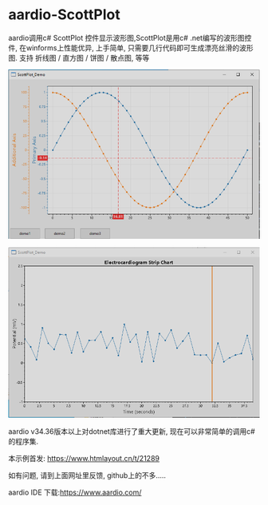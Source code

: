 # aardio-ScottPlot
aardio调用c# ScottPlot 控件显示波形图,ScottPlot是用c# .net编写的波形图控件, 在winforms上性能优异, 上手简单, 只需要几行代码即可生成漂亮丝滑的波形图. 支持 折线图 / 直方图 / 饼图 / 散点图, 等等

![image](https://github.com/popde/aardio-ScottPlot/blob/main/pic1.png)


![image](https://github.com/popde/aardio-ScottPlot/blob/main/pic2.png)


aardio v34.36版本以上对dotnet库进行了重大更新, 现在可以非常简单的调用c#的程序集.


本示例首发: https://www.htmlayout.cn/t/21289


如有问题, 请到上面网址里反馈, github上的不多.....


aardio IDE 下载:https://www.aardio.com/


